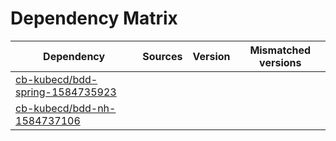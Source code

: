# Dependency Matrix

Dependency | Sources | Version | Mismatched versions
---------- | ------- | ------- | -------------------
[cb-kubecd/bdd-spring-1584735923](https://github.com/cb-kubecd/bdd-spring-1584735923.git) |  | []() | 
[cb-kubecd/bdd-nh-1584737106](https://github.com/cb-kubecd/bdd-nh-1584737106.git) |  | []() | 
